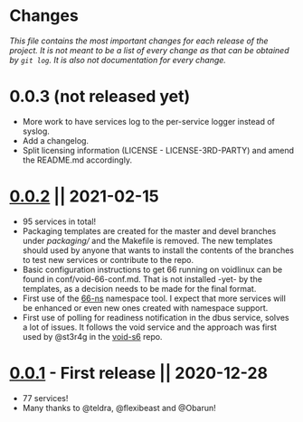 Changes
=

 *This file contains the most important changes for each release of the project. It is not meant to be a list of every change as that can be obtained by `git log`. It is also not documentation for every change.*

0.0.3 (not released yet)
=
- More work to have services log to the per-service logger instead of syslog.
- Add a changelog.
- Split licensing information  (LICENSE - LICENSE-3RD-PARTY) and amend the README.md accordingly.


[0.0.2](https://github.com/mobinmob/void-66-services/releases/tag/v0.0.2) || 2021-02-15
=
-   95 services in total!
- Packaging templates  are created for the master and devel branches under _packaging/_ and the Makefile is removed. The new templates should used by anyone that wants to install the contents of the branches to test new services or contribute to the repo.
- Basic configuration instructions to get 66 running on voidlinux can be found in  conf/void-66-conf.md. That is not installed -yet- by the templates, as a decision needs to be made for the final format. 
- First use of the [66-ns](https://web.obarun.org/software/66-tools/v0.0.7.1/66-ns.html) namespace tool. I expect that more services will be enhanced or even new ones created with namespace support.
- First use of polling for readiness notification in the dbus service, solves a lot of issues. It follows the void service and the approach was first used by @st3r4g in the [void-s6](https://github.com/st3r4g/void-s6) repo.

[0.0.1](https://github.com/mobinmob/void-66-services/releases/tag/v0.0.1) - First release || 2020-12-28
=
- 77 services!
- Many thanks to @teldra, @flexibeast and @Obarun!
